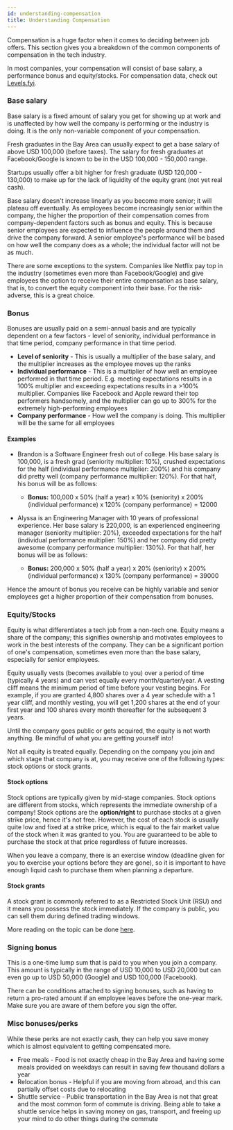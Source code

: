 ```yaml
---
id: understanding-compensation
title: Understanding Compensation
---
```


Compensation is a huge factor when it comes to deciding between job offers. This section gives you a breakdown of the common components of compensation in the tech industry.

In most companies, your compensation will consist of base salary, a performance bonus and equity/stocks. For compensation data, check out [Levels.fyi](https://www.levels.fyi).

### Base salary

Base salary is a fixed amount of salary you get for showing up at work and is unaffected by how well the company is performing or the industry is doing. It is the only non-variable component of your compensation.

Fresh graduates in the Bay Area can usually expect to get a base salary of above USD 100,000 (before taxes). The salary for fresh graduates at Facebook/Google is known to be in the USD 100,000 - 150,000 range.

Startups usually offer a bit higher for fresh graduate (USD 120,000 - 130,000) to make up for the lack of liquidity of the equity grant (not yet real cash).

Base salary doesn't increase linearly as you become more senior; it will plateau off eventually. As employees become increasingly senior within the company, the higher the proportion of their compensation comes from company-dependent factors such as bonus and equity. This is because senior employees are expected to influence the people around them and drive the company forward. A senior employee's performance will be based on how well the company does as a whole; the individual factor will not be as much.

There are some exceptions to the system. Companies like Netflix pay top in the industry (sometimes even more than Facebook/Google) and give employees the option to receive their entire compensation as base salary, that is, to convert the equity component into their base. For the risk-adverse, this is a great choice.

### Bonus

Bonuses are usually paid on a semi-annual basis and are typically dependent on a few factors - level of seniority, individual performance in that time period, company performance in that time period.

- **Level of seniority** - This is usually a multiplier of the base salary, and the multiplier increases as the employee moves up the ranks
- **Individual performance** - This is a multiplier of how well an employee performed in that time period. E.g. meeting expectations results in a 100% multiplier and exceeding expectations results in a >100% multiplier. Companies like Facebook and Apple reward their top performers handsomely, and the multiplier can go up to 300% for the extremely high-performing employees
- **Company performance** - How well the company is doing. This multiplier will be the same for all employees

#### Examples

- Brandon is a Software Engineer fresh out of college. His base salary is 100,000, is a fresh grad (seniority multiplier: 10%), crushed expectations for the half (individual performance multiplier: 200%) and his company did pretty well (company performance multiplier: 120%). For that half, his bonus will be as follows:

  - **Bonus:** 100,000 x 50% (half a year) x 10% (seniority) x 200% (individual performance) x 120% (company performance) = 12000

- Alyssa is an Engineering Manager with 10 years of professional experience. Her base salary is 220,000, is an experienced engineering manager (seniority multiplier: 20%), exceeded expectations for the half (individual performance multiplier: 150%) and her company did pretty awesome (company performance multiplier: 130%). For that half, her bonus will be as follows:

  - **Bonus:** 200,000 x 50% (half a year) x 20% (seniority) x 200% (individual performance) x 130% (company performance) = 39000

Hence the amount of bonus you receive can be highly variable and senior employees get a higher proportion of their compensation from bonuses.

### Equity/Stocks

Equity is what differentiates a tech job from a non-tech one. Equity means a share of the company; this signifies ownership and motivates employees to work in the best interests of the company. They can be a significant portion of one's compensation, sometimes even more than the base salary, especially for senior employees.

Equity usually vests (becomes available to you) over a period of time (typically 4 years) and can vest equally every month/quarter/year. A vesting cliff means the minimum period of time before your vesting begins. For example, if you are granted 4,800 shares over a 4 year schedule with a 1 year cliff, and monthly vesting, you will get 1,200 shares at the end of your first year and 100 shares every month thereafter for the subsequent 3 years.

Until the company goes public or gets acquired, the equity is not worth anything. Be mindful of what you are getting yourself into!

Not all equity is treated equally. Depending on the company you join and which stage that company is at, you may receive one of the following types: stock options or stock grants.

#### Stock options

Stock options are typically given by mid-stage companies. Stock options are different from stocks, which represents the immediate ownership of a company! Stock options are the **option/right** to purchase stocks at a given strike price, hence it's not free. However, the cost of each stock is usually quite low and fixed at a strike price, which is equal to the fair market value of the stock when it was granted to you. You are guaranteed to be able to purchase the stock at that price regardless of future increases.

When you leave a company, there is an exercise window (deadline given for you to exercise your options before they are gone), so it is important to have enough liquid cash to purchase them when planning a departure.

#### Stock grants

A stock grant is commonly referred to as a Restricted Stock Unit (RSU) and it means you possess the stock immediately. If the company is public, you can sell them during defined trading windows.

More reading on the topic can be done [here](https://gist.github.com/yossorion/4965df74fd6da6cdc280ec57e83a202d).

### Signing bonus

This is a one-time lump sum that is paid to you when you join a company. This amount is typically in the range of USD 10,000 to USD 20,000 but can even go up to USD 50,000 (Google) and USD 100,000 (Facebook).

There can be conditions attached to signing bonuses, such as having to return a pro-rated amount if an employee leaves before the one-year mark. Make sure you are aware of them before you sign the offer.

### Misc bonuses/perks

While these perks are not exactly cash, they can help you save money which is almost equivalent to getting compensated more.

- Free meals - Food is not exactly cheap in the Bay Area and having some meals provided on weekdays can result in saving few thousand dollars a year
- Relocation bonus - Helpful if you are moving from abroad, and this can partially offset costs due to relocating
- Shuttle service - Public transportation in the Bay Area is not that great and the most common form of commute is driving. Being able to take a shuttle service helps in saving money on gas, transport, and freeing up your mind to do other things during the commute
